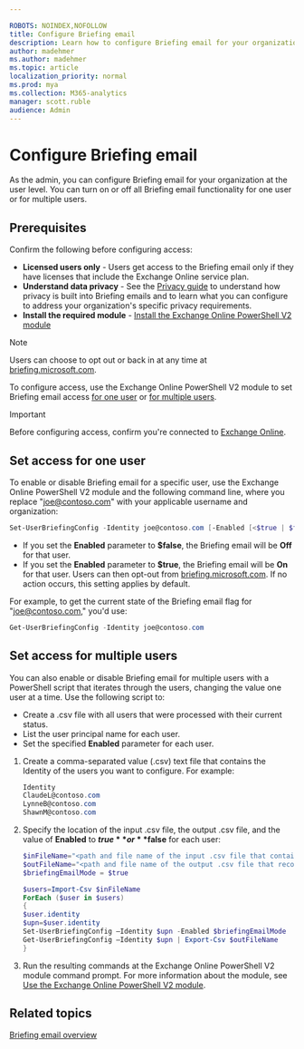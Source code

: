 ```yaml
---

ROBOTS: NOINDEX,NOFOLLOW
title: Configure Briefing email
description: Learn how to configure Briefing email for your organization as the admin
author: madehmer
ms.author: madehmer
ms.topic: article
localization_priority: normal 
ms.prod: mya
ms.collection: M365-analytics
manager: scott.ruble
audience: Admin
---
```


# Configure Briefing email

As the admin, you can configure Briefing email for your organization at the user level. You can turn on or off all Briefing email functionality for one user or for multiple users.

## Prerequisites

Confirm the following before configuring access:

* **Licensed users only** - Users get access to the Briefing email only if they have licenses that include the Exchange Online service plan.
* **Understand data privacy** - See the [Privacy guide](be-privacy.md) to understand how privacy is built into Briefing emails and to learn what you can configure to address your organization's specific privacy requirements.
* **Install the required module** - [Install the Exchange Online PowerShell V2 module](https://docs.microsoft.com/powershell/exchange/exchange-online/exchange-online-powershell-v2/exchange-online-powershell-v2?view=exchange-ps#install-and-maintain-the-exchange-online-powershell-v2-module)
<!--
### To configure access at the tenant level

As the admin, use the following steps to change the setting for Briefing email at the tenant level. This setting is enabled by default, so that all users who have an Exchange Online license and their Office language is English (US) will receive the Briefing email.

Users can unsubscribe individually from within any Briefing email they receive. However, if you disable this feature at the tenant level, no users in your organization will receive the Briefing email and individual users cannot override this tenant-level setting.  

1. Sign in to the [Microsoft 365 admin center](https://admin.microsoft.com/Adminportal).
2. Make sure you're using the new admin center. To do this, if the switch in the upper right of the page reads **Try the new admin center**, select it so that it reads **The new admin center**:

    ![New admin center](./images/the-new-admin-center.png)

3. In the left pane, expand **Settings**, and then select **Services**.
4. Under **Services**, select **Briefing email (Preview)**.
5. Select or deselect the checkbox next to **Let people in your organization receive the Briefing email**, and then select **Save changes**. If you deselect the checkbox, all users in your organization will not receive the Briefing email and individual users cannot override this setting.

   ![Briefing email access](./images/be-admin.png)

As the admin, you can set the Briefing email up at the [tenant level](#tenant-level-configuration) or the [user level](#user-level-configuration).

## Tenant-level configuration

You can enable or disable the Briefing email for all users in your organization at the tenant level. Use the following Exchange Online PowerShell cmdlets to set the tenant default:

  ```powershell
  Set-OrganizationIntelligenceConfig [-BriefingEmailDefault [<"Opt-in" | "Opt-out">]
  ```

   * If you set **BriefingEmailDefault** parameter to **Opt-out**, the Briefing email will be Off by default for your organization. Users can then opt-in at [briefing.microsoft.com](https://briefing.microsoft.com).
   * If you set **BriefingEmailDefault** parameter to **Opt-in**, the Briefing email will be On by default for your organization. Users can then opt-out at [briefing.microsoft.com](https://briefing.microsoft.com). If no action is taken, this setting applies by default.

To get the current state of the Briefing email setting, use:

```powershell
Get-OrganizationIntelligenceConfig
```

## User-level configuration
-->

> [!Note]
> Users can choose to opt out or back in at any time at [briefing.microsoft.com](https://briefing.microsoft.com).

To configure access, use the Exchange Online PowerShell V2 module to set Briefing email access [for one user](#set-access-for-one-user) or [for multiple users](#set-access-for-multiple-users).

> [!Important]
> Before configuring access, confirm you're connected to [Exchange Online](https://docs.microsoft.com/powershell/exchange/exchange-online/exchange-online-powershell-v2/exchange-online-powershell-v2?view=exchange-ps#connect-to-exchange-online-using-the-exo-v2-module).

## Set access for one user

To enable or disable Briefing email for a specific user, use the Exchange Online PowerShell V2 module and the following command line, where you replace "joe@contoso.com" with your applicable username and organization:

```powershell
Set-UserBriefingConfig -Identity joe@contoso.com [-Enabled [<$true | $false>]
```

- If you set the **Enabled** parameter to **$false**, the Briefing email will be **Off** for that user.
- If you set the **Enabled** parameter to **$true**, the Briefing email will be **On** for that user. Users can then opt-out from [briefing.microsoft.com](https://briefing.microsoft.com). If no action occurs, this setting applies by default.

For example, to get the current state of the Briefing email flag for "joe@contoso.com," you'd use:

```powershell
Get-UserBriefingConfig -Identity joe@contoso.com
```

## Set access for multiple users

You can also enable or disable Briefing email for multiple users with a PowerShell script that iterates through the users, changing the value one user at a time. Use the following script to:

* Create a .csv file with all users that were processed with their current status.
* List the user principal name for each user.
* Set the specified **Enabled** parameter for each user.

1. Create a comma-separated value (.csv) text file that contains the Identity of the users you want to configure. For example:

   ```powershell
   Identity
   ClaudeL@contoso.com
   LynneB@contoso.com
   ShawnM@contoso.com
   ```

2. Specify the location of the input .csv file, the output .csv file, and the value of **Enabled** to **$true** or **$false** for each user:

   ```powershell
   $inFileName="<path and file name of the input .csv file that contains the users, example: C:\admin\Users2Opt-in.csv>"
   $outFileName="<path and file name of the output .csv file that records the results, example: C:\admin\Users2Opt-in-Done.csv>"
   $briefingEmailMode = $true

   $users=Import-Csv $inFileName
   ForEach ($user in $users)
   {
   $user.identity
   $upn=$user.identity
   Set-UserBriefingConfig –Identity $upn -Enabled $briefingEmailMode
   Get-UserBriefingConfig –Identity $upn | Export-Csv $outFileName
   }
   ```

3. Run the resulting commands at the Exchange Online PowerShell V2 module command prompt. For more information about the module, see [Use the Exchange Online PowerShell V2 module](https://docs.microsoft.com/powershell/exchange/exchange-online/exchange-online-powershell-v2/exchange-online-powershell-v2).

## Related topics

[Briefing email overview](be-overview.md)
